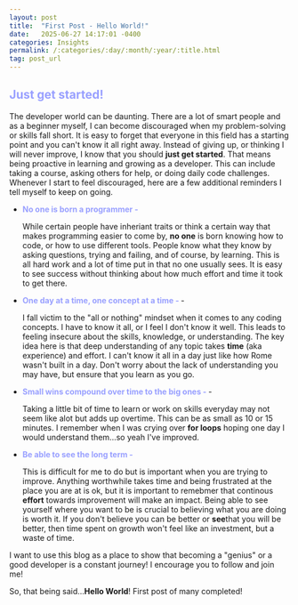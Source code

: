 ```yaml
---
layout: post
title:  "First Post - Hello World!"
date:   2025-06-27 14:17:01 -0400
categories: Insights
permalink: /:categories/:day/:month/:year/:title.html
tag: post_url
---
```


 <h2 style="color:#99A0FF;">Just get started!</h2>

The developer world can be daunting. There are a lot of smart people and as a beginner myself, I can become discouraged when my problem-solving or skills fall short. It is easy to forget that everyone in this field has a starting point and you can't know it all right away. Instead of giving up, or thinking I will never improve, I know that you should **just get started**. That means being proactive in learning and growing as a developer. This can include taking a course, asking others for help, or doing daily code challenges. Whenever I start to feel discouraged, here are a few additional reminders I tell myself to keep on going. 

* **<span style="color:#99A0FF;">No one is born a programmer - </span>**

  While certain people have inheriant traits or think a certain way that makes programming easier to come by, **no one** is born knowing   how to code, or how to use different tools. People know what they know by asking questions, trying and failing, and of course, by learning. This is all hard work and a lot of time put in that no one usually sees. It is easy to see success without thinking about how much effort and time it took to get there.
* **<span style="color:#99A0FF;">One day at a time, one concept at a time - </span>** -

  I fall victim to the "all or nothing" mindset when it comes to any coding concepts. I have to know it all, or I feel I don't know it well. This leads to feeling insecure about the skills, knowledge, or understanding. The key idea here is that deep understanding of any topic takes **time** (aka experience) and effort. I can't know it all in a day just like how Rome wasn't built in a day. Don't worry about the lack of understanding you may have, but ensure that you learn as you go. 
* **<span style="color:#99A0FF;">Small wins compound over time to the big ones - </span>** - 

  Taking a little bit of time to learn or work on skills everyday may not seem like alot but adds up overtime. This can be as small as 10 or 15 minutes. I remember when I was crying over **for loops** hoping one day I would understand them...so yeah I've improved. 
* **<span style="color:#99A0FF;">Be able to see the long term - </span>**

  This is difficult for me to do but is important when you are trying to improve. Anything worthwhile takes time and being frustrated at the place you are at is ok, but it is important to remebmer that continous **effort** towards improvement will make an impact. Being able to see yourself where you want to be is crucial to believing what you are doing is worth it. If you don't believe you can be better or **see**that you will be better, then time spent on growth won't feel like an investment, but a waste of time. 

I want to use this blog as a place to show that becoming a "genius" or a good developer is a constant journey! I encourage you to follow and join me! 

So, that being said...**Hello World**! First post of many completed! 

